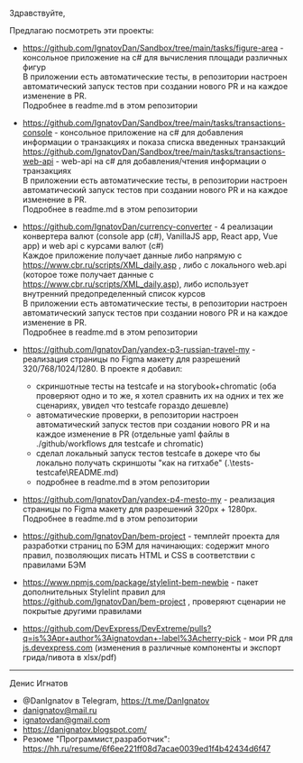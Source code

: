 Здравствуйте,

Предлагаю посмотреть эти проекты:

- https://github.com/IgnatovDan/Sandbox/tree/main/tasks/figure-area - консольное приложение на c# для вычисления площади различных фигур  
В приложении есть автоматические тесты, в репозитории настроен автоматический запуск тестов при создании нового PR и на каждое изменение в PR.  
Подробнее в readme.md в этом репозитории

- https://github.com/IgnatovDan/Sandbox/tree/main/tasks/transactions-console - консольное приложение на c# для добавления информации о транзакциях и показа списка введенных транзакций  
https://github.com/IgnatovDan/Sandbox/tree/main/tasks/transactions-web-api - web-api на c# для добавления/чтения информации о транзакциях  
В приложении есть автоматические тесты, в репозитории настроен автоматический запуск тестов при создании нового PR и на каждое изменение в PR.  
Подробнее в readme.md в этом репозитории

- https://github.com/IgnatovDan/currency-converter - 4 реализации конвертера валют (console app (c#), VanillaJS app, React app, Vue app) и web api с курсами валют (c#)  
Каждое приложение получает данные либо напрямую с https://www.cbr.ru/scripts/XML_daily.asp , либо с локального web.api (которое тоже получает данные с https://www.cbr.ru/scripts/XML_daily.asp), либо использует внутренний предопределенный список курсов  
В приложении есть автоматические тесты, в репозитории настроен автоматический запуск тестов при создании нового PR и на каждое изменение в PR.  
Подробнее в readme.md в этом репозитории

- https://github.com/IgnatovDan/yandex-p3-russian-travel-my - реализация страницы по Figma макету для разрешений 320/768/1024/1280. В проекте я добавил:
  - скриншотные тесты на testcafe и на storybook+chromatic (оба проверяют одно и то же, я хотел сравнить их на одних и тех же сценариях, увидел что testcafe гораздо дешевле)
  - автоматические проверки, в репозитории настроен автоматический запуск тестов при создании нового PR и на каждое изменение в PR (отдельные yaml файлы в ./github/workflows для testcafe и chromatic)
  - сделал локальный запуск тестов testcafe в докере что бы локально получать скриншоты "как на гитхабе" (.\tests-testcafe\README.md)
  - подробнее в readme.md в этом репозитории

- https://github.com/IgnatovDan/yandex-p4-mesto-my - реализация страницы по Figma макету для разрешений 320px + 1280px. Подробнее в readme.md в этом репозитории

- https://github.com/IgnatovDan/bem-project - темплейт проекта для разработки страниц по БЭМ для начинающих: содержит много правил, позволяющих писать HTML и CSS в соответствии с правилами БЭМ

- https://www.npmjs.com/package/stylelint-bem-newbie - пакет дополнительных Stylelint правил для https://github.com/IgnatovDan/bem-project , проверяют сценарии не покрытые другими правилами

- https://github.com/DevExpress/DevExtreme/pulls?q=is%3Apr+author%3Aignatovdan+-label%3Acherry-pick - мои PR для [js.devexpress.com](https://js.devexpress.com/) (изменения в различные компоненты и экспорт грида/пивота в xlsx/pdf)

---
Денис Игнатов  
- @DanIgnatov в Telegram, https://t.me/DanIgnatov  
- danignatov@mail.ru
- ignatovdan@gmail.com
- https://danignatov.blogspot.com/
- Резюме "Программист,разработчик": https://hh.ru/resume/6f6ee221ff08d7acae0039ed1f4b42434d6f47
